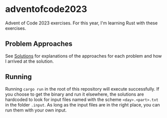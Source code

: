 # adventofcode2023
Advent of Code 2023 exercises. For this year, I'm learning Rust with these exercises.

## Problem Approaches
See [Solutions](./SOLUTIONS.md) for explanations of the approaches for each problem and how I arrived at the solution. 

## Running
Running `cargo run` in the root of this repository will execute successfully. If you choose to get the binary and run it elsewhere, the solutions are hardcoded to look for input files named with the scheme `<day>.<part>.txt` in the folder `.input`. As long as the input files are in the right place, you can run them with your own input. 